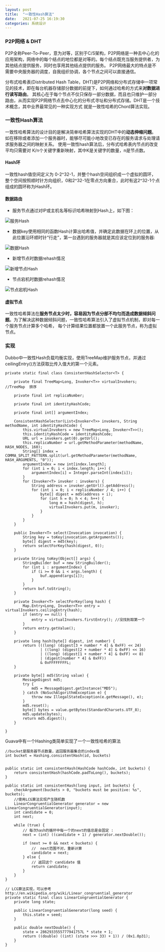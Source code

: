 ```yaml
---
layout: post
title:  "一致性Hash算法"
date:   2021-07-25 16:19:30
categories: 系统设计
---
```


### P2P网络 & DHT

P2P全称Peer-To-Peer，意为对等，区别于C/S架构，P2P网络是一种去中心化的应用架构，网络中的每个结点的地位都是对等的。每个结点既充当服务提供者，为其他结点提供服务，同时也享用其他结点提供的服务。
P2P网络最大的特点是不需要中央服务器的调度，自我组织协调，各个节点之间可以直接通信。

分布式哈希表(Distributed Hash Table，DHT)是P2P网络和分布式存储中一项常见的技术，即在每台机器存储部分数据的前提下，如何通过哈希的方式来**对数据进行读写路由**。
其核心在于每个节点不仅只保存一部分数据，而且也只维护一部分路由，从而实现P2P网络节点去中心化的分布式寻址和分布式存储。DHT是一个技术概念，其中业界最常见的一种实现方式
就是一致性哈希的Chord算法实现。

### 一致性Hash算法

一致性哈希算法的设计目的是解决简单哈希算法实现的DHT中的**动态伸缩问题**。如在移除或者添加一个服务器时，能够尽可能小地改变已存在的服务请求与处理请求服务器之间的映射关系。
使用一致性hash算法后，分布式哈希表内节点的改变平均只需要对 K/n个关键字重新映射，其中K是关键字的数量，n是节点数。

#### Hash环

一致性hash值空间定义为 0-2^32-1，并整个hash空间组织成一个虚拟的圆环，整个空间按照顺时针方向组织，0和2^32-1在零点方向重合，此时有这2^32-1个点组成的圆环称为Hash环。

#### 数据路由

* 服务节点通过对IP或主机名等标识哈希映射到Hash上，如下图：

![服务Hash](https://github.com/GuanN1ng/GuanN1ng.github.io/blob/main/_posts/image/%E6%9C%8D%E5%8A%A1Hash.png?raw=true)</br>

* 数据key使用相同的函数Hash计算出哈希值，并确定此数据在环上的位置，从此位置沿环顺时针“行走”，第一台遇到的服务器就是其应该定位到的服务器:

![数据Hash](https://github.com/GuanN1ng/GuanN1ng.github.io/blob/main/_posts/image/%E6%95%B0%E6%8D%AEHash.png?raw=true)</br>

* 新增节点时数据rehash情况

![新增节点Hash](https://github.com/GuanN1ng/GuanN1ng.github.io/blob/main/_posts/image/%E6%96%B0%E5%A2%9E%E8%8A%82%E7%82%B9.png?raw=true)</br>

* 节点宕机时数据rehash情况

![节点宕机Hash](https://github.com/GuanN1ng/GuanN1ng.github.io/blob/main/_posts/image/%E8%8A%82%E7%82%B9%E5%AE%95%E6%9C%BA.png?raw=true)</br>

#### 虚拟节点

一致性哈希算法在**服务节点太少时，容易因为节点分部不均匀而造成数据倾斜问题**。为了解决这种数据倾斜问题，一致性哈希算法引入了虚拟节点机制，即对每一个服务节点计算多个哈希，
每个计算结果位置都放置一个此服务节点，称为虚拟节点。


### 实现


Dubbo中一致性Hash负载均衡实现，使用TreeMap维护服务节点，并通过ceilingEntry()方法获取比传入值大的第一个元素。

```
private static final class ConsistentHashSelector<T> {

    private final TreeMap<Long, Invoker<T>> virtualInvokers;  //TreeMap  排序

    private final int replicaNumber;

    private final int identityHashCode;

    private final int[] argumentIndex;

    ConsistentHashSelector(List<Invoker<T>> invokers, String methodName, int identityHashCode) {
        this.virtualInvokers = new TreeMap<Long, Invoker<T>>();
        this.identityHashCode = identityHashCode;
        URL url = invokers.get(0).getUrl();
        this.replicaNumber = url.getMethodParameter(methodName, HASH_NODES, 160);
        String[] index = COMMA_SPLIT_PATTERN.split(url.getMethodParameter(methodName, HASH_ARGUMENTS, "0"));
        argumentIndex = new int[index.length];
        for (int i = 0; i < index.length; i++) {
            argumentIndex[i] = Integer.parseInt(index[i]);
        }
        for (Invoker<T> invoker : invokers) {
            String address = invoker.getUrl().getAddress();
            for (int i = 0; i < replicaNumber / 4; i++) {
                byte[] digest = md5(address + i);
                for (int h = 0; h < 4; h++) {
                    long m = hash(digest, h);
                    virtualInvokers.put(m, invoker);
                }
            }
        }
    }

    public Invoker<T> select(Invocation invocation) {
        String key = toKey(invocation.getArguments());
        byte[] digest = md5(key);
        return selectForKey(hash(digest, 0));
    }

    private String toKey(Object[] args) {
        StringBuilder buf = new StringBuilder();
        for (int i : argumentIndex) {
            if (i >= 0 && i < args.length) {
                buf.append(args[i]);
            }
        }
        return buf.toString();
    }

    private Invoker<T> selectForKey(long hash) {
        Map.Entry<Long, Invoker<T>> entry = virtualInvokers.ceilingEntry(hash);
        if (entry == null) {
            entry = virtualInvokers.firstEntry(); //没找到取第一个
        }
        return entry.getValue();
    }

    private long hash(byte[] digest, int number) {
        return (((long) (digest[3 + number * 4] & 0xFF) << 24)
                | ((long) (digest[2 + number * 4] & 0xFF) << 16)
                | ((long) (digest[1 + number * 4] & 0xFF) << 8)
                | (digest[number * 4] & 0xFF))
                & 0xFFFFFFFFL;
    }

    private byte[] md5(String value) {
        MessageDigest md5;
        try {
            md5 = MessageDigest.getInstance("MD5");
        } catch (NoSuchAlgorithmException e) {
            throw new IllegalStateException(e.getMessage(), e);
        }
        md5.reset();
        byte[] bytes = value.getBytes(StandardCharsets.UTF_8);
        md5.update(bytes);
        return md5.digest();
    }

}
```



Guava中有一个Hashing类简单实现了一个一致性哈希的算法

```
//bucket是服务器节点数量，返回服务器集合的index值
int bucket = Hashing.consistentHash(id, buckets)
```

```

public static int consistentHash(HashCode hashCode, int buckets) {
    return consistentHash(hashCode.padToLong(), buckets);
}

public static int consistentHash(long input, int buckets) {
    checkArgument(buckets > 0, "buckets must be positive: %s", buckets);
    //使用LCG算法实现产生随机数
    LinearCongruentialGenerator generator = new LinearCongruentialGenerator(input);
    int candidate = 0;
    int next;

    while (true) {
        // 每次hash的循环中每一个的next的值总是会固定 :
        next = (int) ((candidate + 1) / generator.nextDouble());

        if (next >= 0 && next < buckets) {
            //  next范围不对，重新计算
            candidate = next;
        } else {
            // 返回这个 candidate 值
            return candidate;
        }
    }
}

// LCG算法实现，可以参考 http://en.wikipedia.org/wiki/Linear_congruential_generator
private static final class LinearCongruentialGenerator {
    private long state;

    public LinearCongruentialGenerator(long seed) {
        this.state = seed;
    }

    public double nextDouble() {
        state = 2862933555777941757L * state + 1;
        return ((double) ((int) (state >>> 33) + 1)) / (0x1.0p31);
    }
}
```